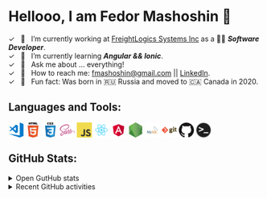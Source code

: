 # Hellooo, I am Fedor Mashoshin 👋

&#10003; &nbsp;  🔭 &nbsp; I’m currently working at [FreightLogics Systems Inc](https://www.freightlogics.com/) as a 👨‍💻 ***Software Developer***. <br/>
&#10003; &nbsp; 📖  &nbsp; I’m currently learning ***Angular && Ionic***.<br/>
&#10003; &nbsp; 💬  &nbsp; Ask me about ... everything!<br/>
&#10003; &nbsp; 📮  &nbsp; How to reach me: fmashoshin@gmail.com || [LinkedIn](https://www.linkedin.com/in/fedor-mashoshin/).<br/>
&#10003; &nbsp; 🤪  &nbsp; Fun fact: Was born in 🇷🇺 Russia and moved to 🇨🇦 Canada in 2020.<br/>


## Languages and Tools:
<img align="center" alt="Visual Studio Code" width="30px" src="https://raw.githubusercontent.com/github/explore/80688e429a7d4ef2fca1e82350fe8e3517d3494d/topics/visual-studio-code/visual-studio-code.png" /> <img align="center" alt="HTML5" width="30px" src="https://raw.githubusercontent.com/github/explore/80688e429a7d4ef2fca1e82350fe8e3517d3494d/topics/html/html.png" /> <img align="center" alt="CSS3" width="30px" src="https://raw.githubusercontent.com/github/explore/80688e429a7d4ef2fca1e82350fe8e3517d3494d/topics/css/css.png" /> <img align="center" alt="Sass" width="30px" src="https://raw.githubusercontent.com/github/explore/80688e429a7d4ef2fca1e82350fe8e3517d3494d/topics/sass/sass.png" /> <img align="center" alt="JavaScript" width="30px" src="https://raw.githubusercontent.com/github/explore/80688e429a7d4ef2fca1e82350fe8e3517d3494d/topics/javascript/javascript.png" /> <img align="center" alt="React" width="30px" src="https://raw.githubusercontent.com/github/explore/80688e429a7d4ef2fca1e82350fe8e3517d3494d/topics/react/react.png" /> <img align="center" alt="Gatsby" width="30px" src="https://raw.githubusercontent.com/github/explore/e94815998e4e0713912fed477a1f346ec04c3da2/topics/angular/angular.png" /> <img align="center" alt="Node.js" width="30px" src="https://raw.githubusercontent.com/github/explore/80688e429a7d4ef2fca1e82350fe8e3517d3494d/topics/nodejs/nodejs.png" /> <img align="center" alt="MySQL" width="30px" src="https://raw.githubusercontent.com/github/explore/80688e429a7d4ef2fca1e82350fe8e3517d3494d/topics/mysql/mysql.png" /> <img align="center" alt="Git" width="30px" src="https://raw.githubusercontent.com/github/explore/80688e429a7d4ef2fca1e82350fe8e3517d3494d/topics/git/git.png" /> <img align="center" alt="GitHub" width="30px" src="https://raw.githubusercontent.com/github/explore/78df643247d429f6cc873026c0622819ad797942/topics/github/github.png" /> <img align="center" alt="Terminal" width="30px" src="https://raw.githubusercontent.com/github/explore/80688e429a7d4ef2fca1e82350fe8e3517d3494d/topics/terminal/terminal.png" />


## GitHub Stats:

<details>
  <summary> Open GutHub stats</summary>

![FedorMashoshin's GitHub stats](https://github-readme-stats.vercel.app/api?username=FedorMashoshin&show_icons=true&title_color=000084&text_color=D5331E&icon_color=feb729&bg_color=f8f8ff&line_height=20)
![FedorMashoshin's GitHub language usage stats](https://github-readme-stats.vercel.app/api/top-langs/?username=FedorMashoshin&layout=compact&hide=TSQL&bg_color=F8F8FF&title_color=000084&text_color=D5331E&icon_color=feb729&langs_count=7)
</details>


<details>
  <summary> Recent GitHub activities</summary>
  
<!--START_SECTION:activity-->
1. 🎉 Merged PR [#13](https://github.com/FedorMashoshin/Ionic-Movie/pull/13) in [FedorMashoshin/Ionic-Movie](https://github.com/FedorMashoshin/Ionic-Movie)
2. 💪 Opened PR [#13](https://github.com/FedorMashoshin/Ionic-Movie/pull/13) in [FedorMashoshin/Ionic-Movie](https://github.com/FedorMashoshin/Ionic-Movie)
3. 💪 Opened PR [#846](https://github.com/anuraghazra/github-readme-stats/pull/846) in [anuraghazra/github-readme-stats](https://github.com/anuraghazra/github-readme-stats)
4. 🎉 Merged PR [#4](https://github.com/FedorMashoshin/Ionic-WeatherApp/pull/4) in [FedorMashoshin/Ionic-WeatherApp](https://github.com/FedorMashoshin/Ionic-WeatherApp)
5. 💪 Opened PR [#4](https://github.com/FedorMashoshin/Ionic-WeatherApp/pull/4) in [FedorMashoshin/Ionic-WeatherApp](https://github.com/FedorMashoshin/Ionic-WeatherApp)
<!--END_SECTION:activity-->

  </details>
